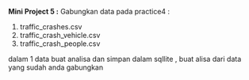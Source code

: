 **Mini Project 5 :** Gabungkan data pada practice4 :

1. traffic_crashes.csv
2. traffic_crash_vehicle.csv
3. traffic_crash_people.csv

dalam 1 data buat analisa dan simpan dalam sqllite , buat alisa dari data yang sudah anda gabungkan